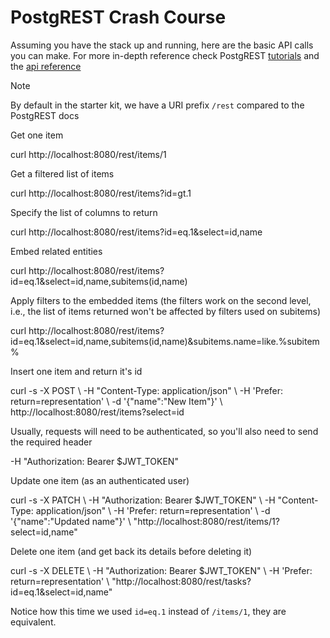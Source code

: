 

PostgREST Crash Course
======================

Assuming you have the stack up and running, here are the basic API calls you can make. For more in-depth reference check PostgREST [tutorials](https://postgrest.com/en/stable/tutorials/tut0.html) and the [api reference](https://postgrest.com/en/stable/api.html)

Note

By default in the starter kit, we have a URI prefix `/rest` compared to the PostgREST docs

Get one item

curl http://localhost:8080/rest/items/1

Get a filtered list of items

curl http://localhost:8080/rest/items?id\=gt.1

Specify the list of columns to return

curl http://localhost:8080/rest/items?id\=eq.1&select\=id,name

Embed related entities

curl http://localhost:8080/rest/items?id\=eq.1&select\=id,name,subitems(id,name)

Apply filters to the embedded items (the filters work on the second level, i.e., the list of items returned won't be affected by filters used on subitems)

curl http://localhost:8080/rest/items?id\=eq.1&select\=id,name,subitems(id,name)&subitems.name\=like.%subitem%

Insert one item and return it's id

curl -s -X POST \\
-H "Content-Type: application/json" \\
-H 'Prefer: return=representation' \\
-d '{"name":"New Item"}'  \\
http://localhost:8080/rest/items?select\=id

Usually, requests will need to be authenticated, so you'll also need to send the required header

\-H "Authorization: Bearer $JWT\_TOKEN" 

Update one item (as an authenticated user)

curl -s -X PATCH \\
-H "Authorization: Bearer $JWT\_TOKEN" \\
-H "Content-Type: application/json" \\
-H 'Prefer: return=representation' \\
-d '{"name":"Updated name"}'  \\
"http://localhost:8080/rest/items/1?select=id,name"

Delete one item (and get back its details before deleting it)

curl -s -X DELETE \\
-H "Authorization: Bearer $JWT\_TOKEN" \\
-H 'Prefer: return=representation' \\
"http://localhost:8080/rest/tasks?id=eq.1&select=id,name"

Notice how this time we used `id=eq.1` instead of `/items/1`, they are equivalent.
